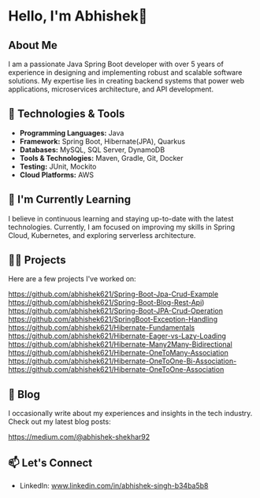 # Hello, I'm Abhishek👋

## About Me
I am a passionate Java Spring Boot developer with over 5 years of experience in designing and implementing robust and 
scalable software solutions. My expertise lies in creating backend systems that power web applications, microservices 
architecture, and API development.

## 🔧 Technologies & Tools
- **Programming Languages:** Java
- **Framework:** Spring Boot, Hibernate(JPA), Quarkus
- **Databases:** MySQL, SQL Server, DynamoDB
- **Tools & Technologies:** Maven, Gradle, Git, Docker
- **Testing:** JUnit, Mockito
- **Cloud Platforms:** AWS

## 🌱 I'm Currently Learning
I believe in continuous learning and staying up-to-date with the latest technologies. Currently, I am focused on improving my skills in Spring Cloud, Kubernetes, and exploring serverless architecture.

## 👨‍💻 Projects
Here are a few projects I've worked on:

https://github.com/abhishek621/Spring-Boot-Jpa-Crud-Example 
https://github.com/abhishek621/Spring-Boot-Blog-Rest-Api)
https://github.com/abhishek621/Spring-Boot-JPA-Crud-Operation
https://github.com/abhishek621/SpringBoot-Exception-Handling
https://github.com/abhishek621/Hibernate-Fundamentals
https://github.com/abhishek621/Hibernate-Eager-vs-Lazy-Loading
https://github.com/abhishek621/Hibernate-Many2Many-Bidirectional
https://github.com/abhishek621/Hibernate-OneToMany-Association
https://github.com/abhishek621/Hibernate-OneToOne-Bi-Association-
https://github.com/abhishek621/Hibernate-OneToOne-Association

## 📝 Blog
I occasionally write about my experiences and insights in the tech industry. Check out my latest blog posts:

https://medium.com/@abhishek-shekhar92

## 📫 Let's Connect
- LinkedIn: www.linkedin.com/in/abhishek-singh-b34ba5b8
